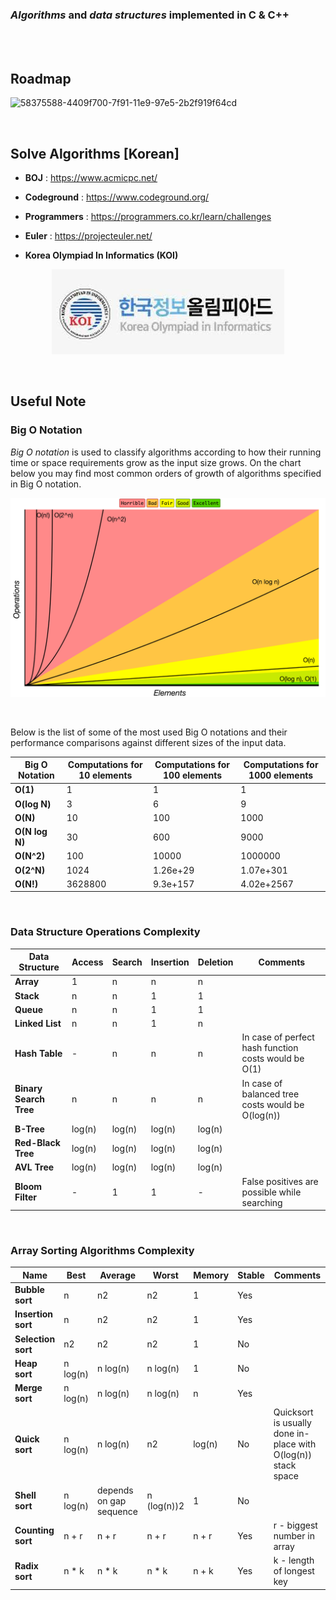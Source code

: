 ### *Algorithms* and *data structures* implemented in C & C++

<br>

<br/>

## Roadmap

![58375588-4409f700-7f91-11e9-97e5-2b2f919f64cd](https://user-images.githubusercontent.com/41619898/76677091-9ba34d00-660d-11ea-95fa-efb07445eb32.png)

&nbsp;

## Solve Algorithms [Korean]

- **BOJ** : https://www.acmicpc.net/

- **Codeground** : https://www.codeground.org/

- **Programmers** : https://programmers.co.kr/learn/challenges

- **Euler** : https://projecteuler.net/

- **Korea Olympiad In Informatics (KOI)**

<p align="center">
    <img src="README.assets/koi.png"/>
</p>

<br/>

## Useful Note

### Big O Notation

*Big O notation* is used to classify algorithms according to how their running time or space requirements grow as the input size grows. On the chart below you may find most common orders of growth of algorithms specified in Big O notation.

<p align="center">
    <img src="README.assets/big-o-graph.png"/>
</p>

<br/>

Below is the list of some of the most used Big O notations and their performance comparisons against different sizes of the input data.

| Big O Notation | Computations for 10 elements | Computations for 100 elements | Computations for 1000 elements |
| -------------- | ---------------------------- | ----------------------------- | ------------------------------ |
| **O(1)**       | 1                            | 1                             | 1                              |
| **O(log N)**   | 3                            | 6                             | 9                              |
| **O(N)**       | 10                           | 100                           | 1000                           |
| **O(N log N)** | 30                           | 600                           | 9000                           |
| **O(N^2)**     | 100                          | 10000                         | 1000000                        |
| **O(2^N)**     | 1024                         | 1.26e+29                      | 1.07e+301                      |
| **O(N!)**      | 3628800                      | 9.3e+157                      | 4.02e+2567                     |

<br/>

### Data Structure Operations Complexity

| Data Structure         | Access | Search | Insertion | Deletion | Comments                                             |
| ---------------------- | ------ | ------ | --------- | -------- | ---------------------------------------------------- |
| **Array**              | 1      | n      | n         | n        |                                                      |
| **Stack**              | n      | n      | 1         | 1        |                                                      |
| **Queue**              | n      | n      | 1         | 1        |                                                      |
| **Linked List**        | n      | n      | 1         | n        |                                                      |
| **Hash Table**         | -      | n      | n         | n        | In case of perfect hash function costs would be O(1) |
| **Binary Search Tree** | n      | n      | n         | n        | In case of balanced tree costs would be O(log(n))    |
| **B-Tree**             | log(n) | log(n) | log(n)    | log(n)   |                                                      |
| **Red-Black Tree**     | log(n) | log(n) | log(n)    | log(n)   |                                                      |
| **AVL Tree**           | log(n) | log(n) | log(n)    | log(n)   |                                                      |
| **Bloom Filter**       | -      | 1      | 1         | -        | False positives are possible while searching         |

<br/>

### Array Sorting Algorithms Complexity

| Name               | Best     | Average                 | Worst       | Memory | Stable | Comments                                                     |
| ------------------ | -------- | ----------------------- | ----------- | ------ | ------ | ------------------------------------------------------------ |
| **Bubble sort**    | n        | n2                      | n2          | 1      | Yes    |                                                              |
| **Insertion sort** | n        | n2                      | n2          | 1      | Yes    |                                                              |
| **Selection sort** | n2       | n2                      | n2          | 1      | No     |                                                              |
| **Heap sort**      | n log(n) | n log(n)                | n log(n)    | 1      | No     |                                                              |
| **Merge sort**     | n log(n) | n log(n)                | n log(n)    | n      | Yes    |                                                              |
| **Quick sort**     | n log(n) | n log(n)                | n2          | log(n) | No     | Quicksort is usually done in-place with O(log(n)) stack space |
| **Shell sort**     | n log(n) | depends on gap sequence | n (log(n))2 | 1      | No     |                                                              |
| **Counting sort**  | n + r    | n + r                   | n + r       | n + r  | Yes    | r - biggest number in array                                  |
| **Radix sort**     | n * k    | n * k                   | n * k       | n + k  | Yes    | k - length of longest key                                    |